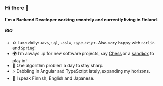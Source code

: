 ### Hi there 👋

#### I'm a Backend Developer working remotely and currently living in Finland.

##### BIO

- ⚙️ I use daily: `Java`, `Sql`, `Scala`, `TypeScript`. Also very happy with `Kotlin` and `Spring`!
- 🌍 I'm always up for new software projects, say [Chess](https://github.com/otson/Chess) or a [sandbox](https://github.com/otson/Voxels) to play in!
- 🌱 One algorithm problem a day to stay sharp.
- ⚡️ Dabbling in Angular and TypeScript lately, expanding my horizons. 
- 💬 I speak Finnish, English and Japanese.
